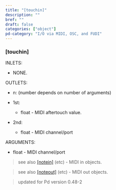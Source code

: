 ```yaml
---
title: "[touchin]"
description: ""
bref: ""
draft: false
categories: ["object"]
pd-category: "I/O via MIDI, OSC, and FUDI"
---
```


### [touchin]

INLETS:

- NONE.

OUTLETS:

- n: (number depends on number of arguments)

- 1st: 
 
  - float - MIDI aftertouch value.
  
- 2nd: 

  - float - MIDI channel/port
  
ARGUMENTS:

- float - MIDI channel/port

> see also [[notein]](../notein) (etc) - MIDI in objects.

> see also [[noteout]](../noteout) (etc) - MIDI out objects.

> updated for Pd version 0.48-2
 
